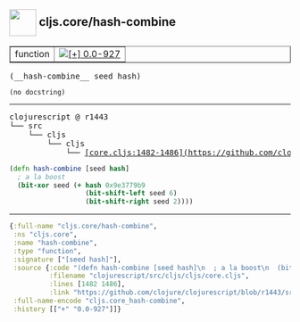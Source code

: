 ## <img width="48px" valign="middle" src="http://i.imgur.com/Hi20huC.png"> cljs.core/hash-combine

 <table border="1">
<tr>
<td>function</td>
<td><a href="https://github.com/cljsinfo/api-refs/tree/0.0-927"><img valign="middle" alt="[+] 0.0-927" src="https://img.shields.io/badge/+-0.0--927-lightgrey.svg"></a> </td>
</tr>
</table>

 <samp>
(__hash-combine__ seed hash)<br>
</samp>

```
(no docstring)
```

---

 <pre>
clojurescript @ r1443
└── src
    └── cljs
        └── cljs
            └── <ins>[core.cljs:1482-1486](https://github.com/clojure/clojurescript/blob/r1443/src/cljs/cljs/core.cljs#L1482-L1486)</ins>
</pre>

```clj
(defn hash-combine [seed hash]
  ; a la boost
  (bit-xor seed (+ hash 0x9e3779b9
                   (bit-shift-left seed 6)
                   (bit-shift-right seed 2))))
```


---

```clj
{:full-name "cljs.core/hash-combine",
 :ns "cljs.core",
 :name "hash-combine",
 :type "function",
 :signature ["[seed hash]"],
 :source {:code "(defn hash-combine [seed hash]\n  ; a la boost\n  (bit-xor seed (+ hash 0x9e3779b9\n                   (bit-shift-left seed 6)\n                   (bit-shift-right seed 2))))",
          :filename "clojurescript/src/cljs/cljs/core.cljs",
          :lines [1482 1486],
          :link "https://github.com/clojure/clojurescript/blob/r1443/src/cljs/cljs/core.cljs#L1482-L1486"},
 :full-name-encode "cljs.core_hash-combine",
 :history [["+" "0.0-927"]]}

```
